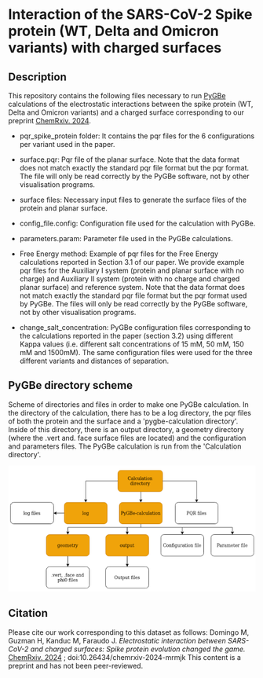 # Interaction of the SARS-CoV-2 Spike protein (WT, Delta and Omicron variants) with charged surfaces
## Description
This repository contains the following files necessary to run [PyGBe](https://github.com/pygbe/pygbe) calculations of the electrostatic interactions between the spike protein (WT, Delta and Omicron variants) and a charged surface corresponding to our preprint [ChemRxiv. 2024](https://chemrxiv.org/engage/chemrxiv/article-details/66f19a2acec5d6c142f9dbe7).


- pqr_spike_protein folder: It contains the pqr files for the 6 configurations per variant used in the paper.

- surface.pqr: Pqr file of the planar surface. Note that the data format does not match exactly the standard pqr file format but the pqr format. The file will only be read correctly by the PyGBe software, not by other visualisation programs.

- surface files: Necessary input files to generate the surface files of the protein and planar surface. 
  
- config_file.config: Configuration file used for the calculation with PyGBe.

- parameters.param: Parameter file used in the PyGBe calculations.

- Free Energy method: Example of pqr files for the Free Energy calculations reported in Section 3.1 of our paper. We provide example pqr files for the Auxiliary I system (protein and planar surface with no charge) and Auxiliary II system (protein with no charge and charged planar surface) and reference system. Note that the data format does not match exactly the standard pqr file format but the pqr format used by PyGBe. The files will only be read correctly by the PyGBe software, not by other visualisation programs.
  
- change_salt_concentration: PyGBe configuration files corresponding to the calculations reported in the paper (section 3.2) using different Kappa values (i.e. different salt concentrations of 15 mM, 50 mM, 150 mM and 1500mM). The same configuration files were used for the three different variants and distances of separation.

## PyGBe directory scheme

Scheme of directories and files in order to make one PyGBe calculation. In the directory of the calculation, there has to be a log directory, the pqr files of both the protein and the surface and a 'pygbe-calculation directory'. Inside of this directory, there is an output directory, a geometry directory (where the .vert and. face surface files are located) and the configuration and parameters files. The PyGBe calculation is run from the 'Calculation directory'.

![alt text](https://github.com/soft-matter-theory-at-icmab-csic/spike_surface_electrostatics/blob/main/pygbe.drawio_white.png?raw=true)


## Citation

Please cite our work corresponding to this dataset as follows:
Domingo M, Guzman H, Kanduc M, Faraudo J. *Electrostatic interaction between SARS-CoV-2 and charged surfaces: Spike protein evolution changed the game.* [ChemRxiv. 2024](https://chemrxiv.org/engage/chemrxiv/article-details/66f19a2acec5d6c142f9dbe7) ; doi:10.26434/chemrxiv-2024-mrmjk This content is a preprint and has not been peer-reviewed.
